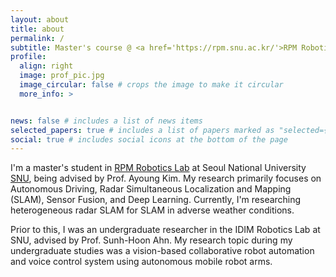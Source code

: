 ```yaml
---
layout: about
title: about
permalink: /
subtitle: Master's course @ <a href='https://rpm.snu.ac.kr/'>RPM Robotics Lab</a> at <a href='https://www.snu.ac.kr/'>SNU</a> 
profile:
  align: right
  image: prof_pic.jpg
  image_circular: false # crops the image to make it circular
  more_info: >


news: false # includes a list of news items
selected_papers: true # includes a list of papers marked as "selected={true}"
social: true # includes social icons at the bottom of the page
---
```


I'm a master's student in [RPM Robotics Lab](http://rpm.snu.ac.kr) at Seoul National University [SNU](https://www.snu.ac.kr), being advised by Prof. Ayoung Kim. My research primarily focuses on Autonomous Driving, Radar Simultaneous Localization and Mapping (SLAM), Sensor Fusion, and Deep Learning. Currently, I'm researching heterogeneous radar SLAM for SLAM in adverse weather conditions.

Prior to this, I was an undergraduate researcher in the IDIM Robotics Lab at SNU, advised by Prof. Sunh-Hoon Ahn. My research topic during my undergraduate studies was a vision-based collaborative robot automation and voice control system using autonomous mobile robot arms.
